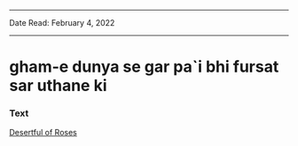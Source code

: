 
---

Date Read: February 4, 2022

---


# gham-e dunya se gar pa`i bhi fursat sar uthane ki


### Text

[Desertful of Roses](http://www.columbia.edu/itc/mealac/pritchett/00ghalib/136/index_136.html)

